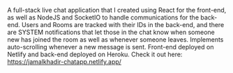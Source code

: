 A full-stack live chat application that I created using React for the front-end, as well as NodeJS and SocketIO to handle communications for the back-end. Users and Rooms are tracked with their IDs in the back-end, and there are SYSTEM notifications that let those in the chat know when someone new has joined the room as well as whenever someone leaves. Implements auto-scrolling whenever a new message is sent. Front-end deployed on Netlify and back-end deployed on Heroku. Check it out here: https://jamalkhadir-chatapp.netlify.app/
